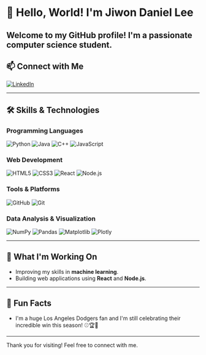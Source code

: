# 👋 Hello, World! I'm Jiwon Daniel Lee

Welcome to my GitHub profile! I'm a passionate computer science student.
---

## 📫 Connect with Me
<a href="https://www.linkedin.com/in/jiwon-lee-7614362ab" target="_blank">
  <img src="https://img.shields.io/badge/LinkedIn-0077B5?style=for-the-badge&logo=linkedin&logoColor=white" alt="LinkedIn">
</a>

---

## 🛠️ Skills & Technologies

### Programming Languages
![Python](https://img.shields.io/badge/Python-4B8BBE?style=flat&logo=python&logoColor=white)
![Java](https://img.shields.io/badge/Java-FFA500?style=flat&logo=java&logoColor=black)
![C++](https://img.shields.io/badge/C++-007396?style=flat&logo=c%2B%2B&logoColor=white)
![JavaScript](https://img.shields.io/badge/JavaScript-FFCA28?style=flat&logo=javascript&logoColor=black)

### Web Development
![HTML5](https://img.shields.io/badge/HTML5-FF5733?style=flat&logo=html5&logoColor=white)
![CSS3](https://img.shields.io/badge/CSS3-2965F1?style=flat&logo=css3&logoColor=white)
![React](https://img.shields.io/badge/React-61DBFB?style=flat&logo=react&logoColor=black)
![Node.js](https://img.shields.io/badge/Node.js-8BC34A?style=flat&logo=nodedotjs&logoColor=white)

### Tools & Platforms
![GitHub](https://img.shields.io/badge/GitHub-333?style=flat&logo=github&logoColor=white)
![Git](https://img.shields.io/badge/Git-E44C30?style=flat&logo=git&logoColor=white)

### Data Analysis & Visualization
![NumPy](https://img.shields.io/badge/NumPy-013243?style=flat&logo=numpy&logoColor=white)
![Pandas](https://img.shields.io/badge/Pandas-150458?style=flat&logo=pandas&logoColor=white)
![Matplotlib](https://img.shields.io/badge/Matplotlib-0D47A1?style=flat&logo=Matplotlib&logoColor=white)
![Plotly](https://img.shields.io/badge/Plotly-880ED4?style=flat&logo=plotly&logoColor=white)


---


## 🔭 What I'm Working On
- Improving my skills in **machine learning**.
- Building web applications using **React** and **Node.js**.

---

## 🌱 Fun Facts
- I'm a huge Los Angeles Dodgers fan and I'm still celebrating their incredible win this season! ⚾🏆💙

---

Thank you for visiting! Feel free to connect with me.

